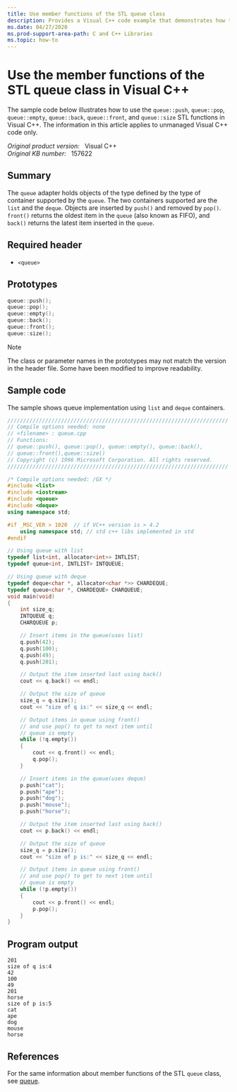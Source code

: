 ```yaml
---
title: Use member functions of the STL queue class
description: Provides a Visual C++ code example that demonstrates how to use the STL queue class.
ms.date: 04/27/2020
ms.prod-support-area-path: C and C++ Libraries
ms.topic: how-to
---
```

# Use the member functions of the STL queue class in Visual C++

The sample code below illustrates how to use the `queue::push`, `queue::pop`, `queue::empty`, `queue::back`, `queue::front`, and `queue::size` STL functions in Visual C++. The information in this article applies to unmanaged Visual C++ code only.

_Original product version:_ &nbsp; Visual C++  
_Original KB number:_ &nbsp; 157622

## Summary

The `queue` adapter holds objects of the type defined by the type of container supported by the `queue`. The two containers supported are the `list` and the `deque`. Objects are inserted by `push()` and removed by `pop()`. `front()` returns the oldest item in the `queue` (also known as FIFO), and `back()` returns the latest item inserted in the `queue`.

## Required header

- `<queue>`

## Prototypes

```cpp
queue::push();
queue::pop();
queue::empty();
queue::back();
queue::front();
queue::size();
```

> [!NOTE]
> The class or parameter names in the prototypes may not match the version in the header file. Some have been modified to improve readability.

## Sample code

The sample shows queue implementation using `list` and `deque` containers.

```cpp
//////////////////////////////////////////////////////////////////////
// Compile options needed: none
// <filename> : queue.cpp
// Functions:
// queue::push(), queue::pop(), queue::empty(), queue::back(),
// queue::front(),queue::size()
// Copyright (c) 1996 Microsoft Corporation. All rights reserved.
//////////////////////////////////////////////////////////////////////

/* Compile options needed: /GX */
#include <list>
#include <iostream>
#include <queue>
#include <deque>
using namespace std;

#if _MSC_VER > 1020  // if VC++ version is > 4.2
    using namespace std; // std c++ libs implemented in std
#endif

// Using queue with list
typedef list<int, allocator<int>> INTLIST;
typedef queue<int, INTLIST> INTQUEUE;

// Using queue with deque
typedef deque<char *, allocator<char *>> CHARDEQUE;
typedef queue<char *, CHARDEQUE> CHARQUEUE;
void main(void)
{
    int size_q;
    INTQUEUE q;
    CHARQUEUE p;

    // Insert items in the queue(uses list)
    q.push(42);
    q.push(100);
    q.push(49);
    q.push(201);

    // Output the item inserted last using back()
    cout << q.back() << endl;

    // Output the size of queue
    size_q = q.size();
    cout << "size of q is:" << size_q << endl;

    // Output items in queue using front()
    // and use pop() to get to next item until
    // queue is empty
    while (!q.empty())
    {
        cout << q.front() << endl;
        q.pop();
    }

    // Insert items in the queue(uses deque)
    p.push("cat");
    p.push("ape");
    p.push("dog");
    p.push("mouse");
    p.push("horse");

    // Output the item inserted last using back()
    cout << p.back() << endl;

    // Output the size of queue
    size_q = p.size();
    cout << "size of p is:" << size_q << endl;

    // Output items in queue using front()
    // and use pop() to get to next item until
    // queue is empty
    while (!p.empty())
    {
        cout << p.front() << endl;
        p.pop();
    }
}
```

## Program output

```console
201
size of q is:4
42
100
49
201
horse
size of p is:5
cat
ape
dog
mouse
horse
```

## References

For the same information about member functions of the STL `queue` class, see [queue](/previous-versions/z8dd0cek%28v%3dvs.140%29).

